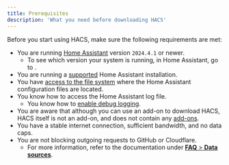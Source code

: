 ```yaml
---
title: Prerequisites
description: 'What you need before downloading HACS'
---
```


Before you start using HACS, make sure the following requirements are met:

- You are running [Home Assistant](https://www.home-assistant.io/) version `2024.4.1` or newer.
    - To see which version your system is running, in Home Assistant, go to <!-- hacs:my info title="**{{coreui('panel.config')}}** > **{{coreui('ui.panel.config.dashboard.about.main')}}**" -->.
- You are running a [supported](https://github.com/home-assistant/architecture/blob/master/adr/0012-define-supported-installation-method.md) Home Assistant installation.
- You have [access to the file system](https://www.home-assistant.io/docs/configuration/#to-set-up-access-to-the-files-and-prepare-an-editor) where the Home Assistant configuration files are located.
- You know how to access the Home Assistant log file.
    - You know how to [enable debug logging](https://www.home-assistant.io/docs/configuration/troubleshooting/#debug-logs-and-diagnostics).
- You are aware that although you can use an add-on to download HACS, HACS itself is not an add-on, and does not contain any [add-ons](https://www.home-assistant.io/docs/glossary/#add-on).
- You have a stable internet connection, sufficient bandwidth, and no data caps.
- You are not blocking outgoing requests to GitHub or Cloudflare.
    - For more information, refer to the documentation under [**FAQ** > **Data sources**](/docs/faq/data_sources.md).
